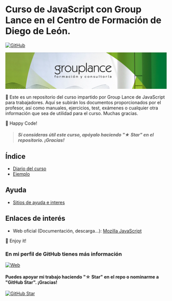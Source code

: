 # Curso de JavaScript con Group Lance en el Centro de Formación de Diego de León.
[![GitHub](https://img.shields.io/badge/GroupLance-Web-blue?style=for-the-badge&logo=github&logoColor=white&labelColor=101010)](https://aula.glformacion.es/)

![](varios/header.png)

📲 Este es un repositorio del curso impartido por Group Lance de JavaScript para trabajadores. Aquí se subirán los documentos proporcionados por el profesor, así como manuales, ejercicios, test, exámenes o cualquier otra información que sea de utilidad para el curso. Muchas gracias.

🚀 Happy Code!
> ##### Si consideras útil este curso, apóyalo haciendo "★ Star" en el repositorio. ¡Gracias!

## Índice
- [Diario del curso](varios/diario.md)
- [Ejemplo](ejempl/basic.md)

## Ayuda
- [Sitios de ayuda e interes](documentacion/help.md)

## Enlaces de interés
* Web oficial (Documentación, descarga...): [Mozilla JavaScript](https://developer.mozilla.org/es/docs/Web/JavaScript)

🤩 Enjoy it!

### En mi perfil de GitHub tienes más información

[![Web](https://img.shields.io/badge/GitHub-zhimbaya-14a1f0?style=for-the-badge&logo=github&logoColor=white&labelColor=101010)](https://github.com/zhimbaya)

#### Puedes apoyar mi trabajo haciendo "☆ Star" en el repo o nominarme a "GitHub Star". ¡Gracias!

[![GitHub Star](https://img.shields.io/badge/GitHub-Nominar_a_star-yellow?style=for-the-badge&logo=github&logoColor=white&labelColor=101010)](https://stars.github.com/nominate/)
